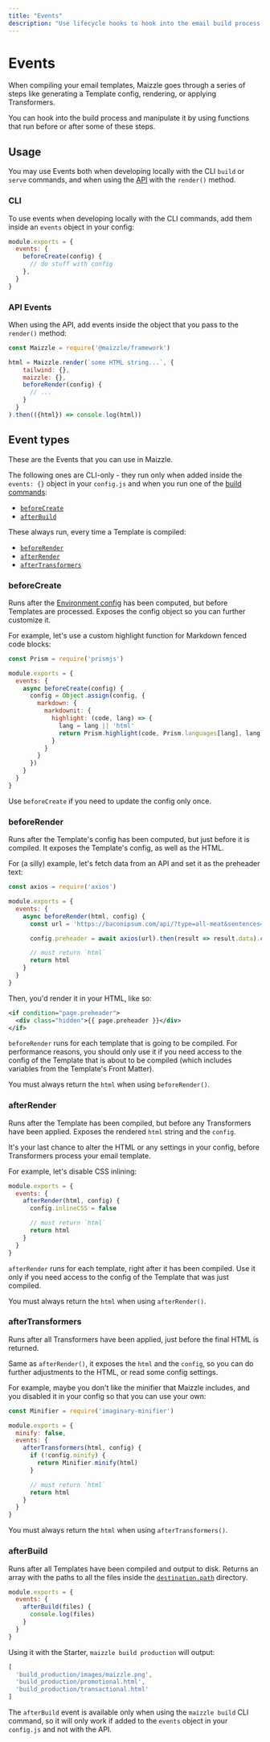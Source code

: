 ```yaml
---
title: "Events"
description: "Use lifecycle hooks to hook into the email build process at specific points in time"
---
```


# Events

When compiling your email templates, Maizzle goes through a series of steps like generating a Template config, rendering, or applying Transformers.

You can hook into the build process and manipulate it by using functions that run before or after some of these steps.

## Usage

You may use Events both when developing locally with the CLI `build` or `serve` commands, and when using the [API](/docs/api) with the `render()` method.

### CLI

To use events when developing locally with the CLI commands, add them inside an `events` object in your config:

<code-sample title="config.js">

  ```js
  module.exports = {
    events: {
      beforeCreate(config) {
        // do stuff with config
      },
    }
  }
  ```

</code-sample>

### API Events

When using the API, add events inside the object that you pass to the `render()` method:

<code-sample title="app.js">

  ```js
  const Maizzle = require('@maizzle/framework')

  html = Maizzle.render(`some HTML string...`, {
      tailwind: {},
      maizzle: {},
      beforeRender(config) {
        // ...
      }
    }
  ).then(({html}) => console.log(html))
  ```

</code-sample>

## Event types

These are the Events that you can use in Maizzle.

The following ones are CLI-only - they run only when added inside the `events: {}` object in your `config.js` and when you run one of the [build commands](/docs/cli#development):

- [`beforeCreate`](#beforecreate)
- [`afterBuild`](#afterbuild)

These always run, every time a Template is compiled:

- [`beforeRender`](#beforerender)
- [`afterRender`](#afterrender)
- [`afterTransformers`](#aftertransformers)

### beforeCreate

Runs after the [Environment config](/docs/environments) has been computed, but before Templates are processed.
Exposes the config object so you can further customize it.

For example, let's use a custom highlight function for Markdown fenced code blocks:

<code-sample title="config.js">

  ```js
  const Prism = require('prismjs')

  module.exports = {
    events: {
      async beforeCreate(config) {
        config = Object.assign(config, {
          markdown: {
            markdownit: {
              highlight: (code, lang) => {
                lang = lang || 'html'
                return Prism.highlight(code, Prism.languages[lang], lang)
              }
            }
          }
        })
      }
    }
  }
  ```

</code-sample>

<alert>Use `beforeCreate` if you need to update the config only once.</alert>

### beforeRender

Runs after the Template's config has been computed, but just before it is compiled.
It exposes the Template's config, as well as the HTML.

For (a silly) example, let's fetch data from an API and set it as the preheader text:

<code-sample title="config.js">

  ```js
  const axios = require('axios')

  module.exports = {
    events: {
      async beforeRender(html, config) {
        const url = 'https://baconipsum.com/api/?type=all-meat&sentences=1&start-with-lorem=1'

        config.preheader = await axios(url).then(result => result.data).catch(error => 'Could not fetch preheader, using default one.')

        // must return `html`
        return html
      }
    }
  }
  ```

</code-sample>

Then, you'd render it in your HTML, like so:

<code-sample title="src/layouts/main.html">

  ```xml
  <if condition="page.preheader">
    <div class="hidden">{{ page.preheader }}</div>
  </if>
  ```

</code-sample>

`beforeRender` runs for each template that is going to be compiled. For performance reasons, you should only use it if you need access to the config of the Template that is about to be compiled (which includes variables from the Template's Front Matter).

<alert type="warning">You must always return the `html` when using `beforeRender()`.</alert>

### afterRender

Runs after the Template has been compiled, but before any Transformers have been applied.
Exposes the rendered `html` string and the `config`.

It's your last chance to alter the HTML or any settings in your config, before Transformers process your email template.

For example, let's disable CSS inlining:

<code-sample title="config.js">

  ```js
  module.exports = {
    events: {
      afterRender(html, config) {
        config.inlineCSS = false

        // must return `html`
        return html
      }
    }
  }
  ```

</code-sample>

`afterRender` runs for each template, right after it has been compiled. Use it only if you need access to the config of the Template that was just compiled.

<alert type="warning">You must always return the `html` when using `afterRender()`.</alert>

### afterTransformers

Runs after all Transformers have been applied, just before the final HTML is returned.

Same as `afterRender()`, it exposes the `html` and the `config`, so you can do further adjustments to the HTML, or read some config settings.

For example, maybe you don't like the minifier that Maizzle includes, and you disabled it in your config so that you can use your own:

<code-sample title="config.js">

  ```js
  const Minifier = require('imaginary-minifier')

  module.exports = {
    minify: false,
    events: {
      afterTransformers(html, config) {
        if (!config.minify) {
          return Minifier.minify(html)
        }

        // must return `html`
        return html
      }
    }
  }
  ```

</code-sample>

<alert type="warning">You must always return the `html` when using `afterTransformers()`.</alert>

### afterBuild

Runs after all Templates have been compiled and output to disk.
Returns an array with the paths to all the files inside the [`destination.path`](/docs/configuration/templates#path) directory.

<code-sample title="config.js">

  ```js
  module.exports = {
    events: {
      afterBuild(files) {
        console.log(files)
      }
    }
  }
  ```

</code-sample>

Using it with the Starter, `maizzle build production` will output:

```js
[
  'build_production/images/maizzle.png',
  'build_production/promotional.html',
  'build_production/transactional.html'
]
```

<alert type="warning">The `afterBuild` event is available only when using the `maizzle build` CLI command, so it will only work if added to the `events` object in your `config.js` and not with the API.</alert>
